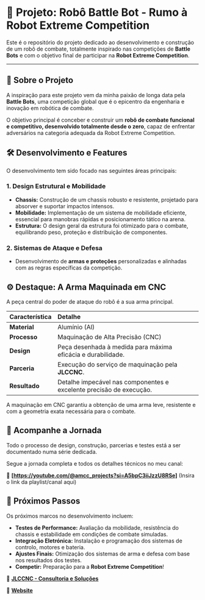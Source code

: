 # 🤖 Projeto: Robô Battle Bot - Rumo à Robot Extreme Competition

Este é o repositório do projeto dedicado ao desenvolvimento e construção de um robô de combate, totalmente inspirado nas competições de **Battle Bots** e com o objetivo final de participar na **Robot Extreme Competition**.

---

## 📖 Sobre o Projeto

A inspiração para este projeto vem da minha paixão de longa data pela **Battle Bots**, uma competição global que é o epicentro da engenharia e inovação em robótica de combate.

O objetivo principal é conceber e construir um **robô de combate funcional e competitivo, desenvolvido totalmente desde o zero**, capaz de enfrentar adversários na categoria adequada da Robot Extreme Competition.

## 🛠️ Desenvolvimento e Features

O desenvolvimento tem sido focado nas seguintes áreas principais:

### 1. Design Estrutural e Mobilidade

* **Chassis:** Construção de um chassis robusto e resistente, projetado para absorver e suportar impactos intensos.
* **Mobilidade:** Implementação de um sistema de mobilidade eficiente, essencial para manobras rápidas e posicionamento tático na arena.
* **Estrutura:** O design geral da estrutura foi otimizado para o combate, equilibrando peso, proteção e distribuição de componentes.

### 2. Sistemas de Ataque e Defesa

* Desenvolvimento de **armas e proteções** personalizadas e alinhadas com as regras específicas da competição.

## ⚙️ Destaque: A Arma Maquinada em CNC

A peça central do poder de ataque do robô é a sua arma principal.

| Característica | Detalhe |
| :--- | :--- |
| **Material** | Alumínio (Al) |
| **Processo** | Maquinação de Alta Precisão (CNC) |
| **Design** | Peça desenhada à medida para máxima eficácia e durabilidade. |
| **Parceria** | Execução do serviço de maquinação pela **JLCCNC**. |
| **Resultado** | Detalhe impecável nas componentes e excelente precisão de execução. |

A maquinação em CNC garantiu a obtenção de uma arma leve, resistente e com a geometria exata necessária para o combate.

## 🎥 Acompanhe a Jornada

Todo o processo de design, construção, parcerias e testes está a ser documentado numa série dedicada.

Segue a jornada completa e todos os detalhes técnicos no meu canal:

🔗 **[https://youtube.com/@amcc_projects?si=A5bpC3iiJzzU8RSe]** (Insira o link da playlist/canal aqui)



## 🎯 Próximos Passos

Os próximos marcos no desenvolvimento incluem:

* **Testes de Performance:** Avaliação da mobilidade, resistência do chassis e estabilidade em condições de combate simuladas.
* **Integração Eletrónica:** Instalação e programação dos sistemas de controlo, motores e bateria.
* **Ajustes Finais:** Otimização dos sistemas de arma e defesa com base nos resultados dos testes.
* **Competir:** Preparação para a **Robot Extreme Competition**!

🔗 **[JLCCNC - Consultoria e Soluções](https://jlccnc.com/?from=AndreCarvalho)**

🔗 **[Website](https://amccweb.com/)**
